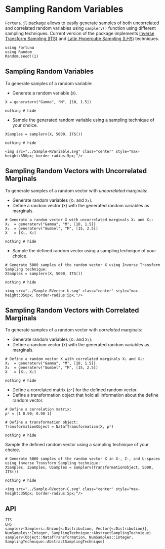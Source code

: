 # Sampling Random Variables

`Fortuna.jl` package allows to easily generate samples of both uncorrelated and correlated random variables using `samplerv()` function using different sampling techniques. Current version of the package implements [Inverse Transform Sampling (ITS)](https://en.wikipedia.org/wiki/Inverse_transform_sampling) and [Latin Hypercube Sampling (LHS)](https://en.wikipedia.org/wiki/Latin_hypercube_sampling) techniques.

```@setup 1
using Fortuna
using Random
Random.seed!(1)
```

## Sampling Random Variables

To generate samples of a random variable:

- Generate a random variable (`X`).

```@example 1
X = generaterv("Gamma", "M", [10, 1.5])

nothing # hide
```

- Sample the generated random variable using a sampling technique of your choice.

```@example 1
XSamples = samplerv(X, 5000, ITS())

nothing # hide
```

```@raw html
<img src="../Sample-RVariable.svg" class="center" style="max-height:350px; border-radius:5px;"/>
```

## Sampling Random Vectors with Uncorrelated Marginals

To generate samples of a random vector with *uncorrelated* marginals:

- Generate random variables (`X₁` and `X₂`).
- Define a random vector (`X`) with the generated random variables as marginals.

```@example 1
# Generate a random vector X with uncorrelated marginals X₁ and X₂:
X₁  = generaterv("Gamma", "M", [10, 1.5])
X₂  = generaterv("Gumbel", "M", [15, 2.5])
X   = [X₁, X₂]

nothing # hide
```

- Sample the defined random vector using a sampling technique of your choice.

```@example 1
# Generate 5000 samples of the random vector X using Inverse Transform Sampling technique:
XSamples = samplerv(X, 5000, ITS())

nothing # hide
```

```@raw html
<img src="../Sample-RVector-U.svg" class="center" style="max-height:350px; border-radius:5px;"/>
```

## Sampling Random Vectors with Correlated Marginals

To generate samples of a random vector with *correlated* marginals:

- Generate random variables (`X₁` and `X₂`).
- Define a random vector (`X`) with the generated random variables as marginals.

```@example 1
# Define a random vector X with correlated marginals X₁ and X₂:
X₁  = generaterv("Gamma", "M", [10, 1.5])
X₂  = generaterv("Gumbel", "M", [15, 2.5])
X   = [X₁, X₂]

nothing # hide
```

- Define a correlated matrix (`ρˣ`) for the defined random vector.
- Define a transformation object that hold all information about the define random vector.

```@example 1
# Define a correlation matrix:
ρˣ = [1 0.90; 0.90 1]

# Define a transformation object:
TransformationObject = NatafTransformation(X, ρˣ)

nothing # hide
```

Sample the defined random vector using a sampling technique of your choice.

```@example 1
# Generate 5000 samples of the random vector X in X-, Z-, and U-spaces using Inverse Transform Sampling technique:
XSamples, ZSamples, USamples = samplerv(TransformationObject, 5000, ITS())

nothing # hide
```

```@raw html
<img src="../Sample-RVector-C.svg" class="center" style="max-height:350px; border-radius:5px;"/>
```

## API

```@docs
ITS
LHS
samplerv(Samplers::Union{<:Distribution, Vector{<:Distribution}}, NumSamples::Integer, SamplingTechnique::AbstractSamplingTechnique)
samplerv(Object::NatafTransformation, NumSamples::Integer, SamplingTechnique::AbstractSamplingTechnique)
```